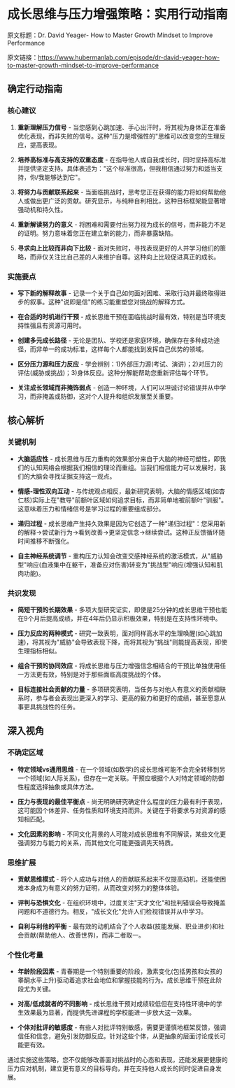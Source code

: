 # 成长思维与压力增强策略：实用行动指南

原文标题：Dr. David Yeager- How to Master Growth Mindset to Improve Performance

原文链接：https://www.hubermanlab.com/episode/dr-david-yeager-how-to-master-growth-mindset-to-improve-performance

## 确定行动指南

### 核心建议
1. **重新理解压力信号** - 当您感到心跳加速、手心出汗时，将其视为身体正在准备优化表现，而非失败的信号。这种"压力是增强性的"思维可以改变您的生理反应，提高表现。

2. **培养高标准与高支持的双重态度** - 在指导他人或自我成长时，同时坚持高标准并提供坚定支持。具体表述为："这个标准很高，但我相信通过努力和适当支持，你/我能够达到它"。

3. **将努力与贡献联系起来** - 当面临挑战时，思考您正在获得的能力将如何帮助他人或做出更广泛的贡献。研究显示，与纯粹自利相比，这种目标框架能显著增强动机和持久性。

4. **重新解读努力的意义** - 将困难和需要付出努力视为成长的信号，而非能力不足的证明。努力意味着您正在建立新的能力，而非暴露缺陷。

5. **寻求向上比较而非向下比较** - 面对失败时，寻找表现更好的人并学习他们的策略，而非仅关注比自己差的人来维护自尊。这种向上比较促进真正的成长。

### 实施要点
- **写下新的解释故事** - 记录一个关于自己如何面对困难、采取行动并最终取得进步的叙事。这种"说即是信"的练习能重塑您对挑战的解释方式。

- **在合适的时机进行干预** - 成长思维干预在面临挑战时最有效，特别是当环境支持性强且有资源可用时。

- **创建多元成长路径** - 无论是团队、学校还是家庭环境，确保存在多种成功途径，而非单一的成功标准，这样每个人都能找到发挥自己优势的领域。

- **区分压力源和压力反应** - 学会辨别：1)外部压力源(考试、演讲)；2)对压力的评估(威胁或挑战)；3)身体反应。这种分解能帮助您重新评估每个环节。

- **关注成长领域而非掩饰弱点** - 创造一种环境，人们可以坦诚讨论错误并从中学习，而非掩盖或防御，这对个人提升和组织发展至关重要。

## 核心解析

### 关键机制
- **大脑适应性** - 成长思维与压力重构的效果部分来自于大脑的神经可塑性，即我们的认知网络会根据我们相信的理论而重组。当我们相信能力可以发展时，我们的大脑会寻找证据支持这一观点。

- **情感-理性双向互动** - 与传统观点相反，最新研究表明，大脑的情感区域(如杏仁核)实际上在"教导"前额叶区域如何追求目标，而非简单地被前额叶"驯服"。这意味着压力和情绪信号是学习过程的重要组成部分。

- **递归过程** - 成长思维产生持久效果是因为它创造了一种"递归过程"：您采用新的解释→尝试新行为→看到改善→更坚定信念→继续尝试。这种正反馈循环随时间推移不断强化。

- **自主神经系统调节** - 重构压力认知会改变交感神经系统的激活模式，从"威胁型"响应(血液集中在躯干，准备应对伤害)转变为"挑战型"响应(增强认知和肌肉功能)。

### 共识发现
- **简短干预的长期效果** - 多项大型研究证实，即使是25分钟的成长思维干预也能在9个月后提高成绩，并在4年后仍显示积极效果，特别是在支持性环境中。

- **压力反应的两种模式** - 研究一致表明，面对同样高水平的生理唤醒(如心跳加速)，将其视为"威胁"会导致表现下降，而将其视为"挑战"则能提高表现，即使生理指标相似。

- **组合干预的协同效应** - 将成长思维与压力增强信念相结合的干预比单独使用任一方法更有效，特别是对于那些面临高度挑战的个体。

- **目标连接社会贡献的力量** - 多项研究表明，当任务与对他人有意义的贡献相联系时，参与者会表现出更深入的学习、更高的毅力和更好的成绩，甚至愿意从事更具挑战性的任务。

## 深入视角

### 不确定区域
- **特定领域vs通用思维** - 在一个领域(如数学)的成长思维可能不会完全转移到另一个领域(如人际关系)，但存在一定关联。干预应根据个人对特定领域的防御性程度选择抽象或具体方法。

- **压力与表现的最佳平衡点** - 尚无明确研究确定什么程度的压力最有利于表现，这可能因个体差异、任务性质和环境支持而异。关键在于将要求与对资源的感知相匹配。

- **文化因素的影响** - 不同文化背景的人可能对成长思维有不同解读，某些文化更强调努力与能力的关系，而其他文化可能更强调先天特质。

### 思维扩展
- **贡献思维模式** - 将个人成功与对他人的贡献联系起来不仅提高动机，还能使困难本身成为有意义的努力证明，从而改变对努力的整体体验。

- **评判与恐惧文化** - 在组织环境中，过度关注"天才文化"和批判错误会导致掩盖问题和不道德行为。相反，"成长文化"允许人们检视错误并从中学习。

- **自利与利他的平衡** - 最有效的动机结合了个人收益(技能发展、职业进步)和社会贡献(帮助他人、改善世界)，而非二者取一。

### 个性化考量
- **年龄阶段因素** - 青春期是一个特别重要的阶段，激素变化(包括男孩和女孩的睾酮水平上升)驱动着追求社会地位和掌握技能的行为。成长思维干预在此阶段尤为关键。

- **对高/低成就者的不同影响** - 成长思维干预对成绩较低但在支持性环境中的学生效果最为显著，而提供先进课程的学校能进一步放大这一效果。

- **个体对批评的敏感度** - 有些人对批评特别敏感，需要更谨慎地框架反馈，强调信任和信念，避免引发防御反应。针对这些个体，从更抽象的层面讨论成长可能更有效。

通过实施这些策略，您不仅能够改善面对挑战时的心态和表现，还能发展更健康的压力应对机制，建立更有意义的目标导向，并在支持他人成长的同时促进自身发展。
